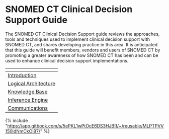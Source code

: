 # SNOMED CT Clinical Decision Support Guide

The SNOMED CT Clinical Decision Support guide reviews the approaches, tools and techniques used to implement clinical decision support with SNOMED CT, and shares developing practice in this area. It is anticipated that this guide will benefit members, vendors and users of SNOMED CT by promoting a greater awareness of how SNOMED CT has been and can be used to enhance clinical decision support implementations.

<table data-view="cards"><thead><tr><th></th></tr></thead><tbody><tr><td><a href="1 introduction/">Introduction</a></td></tr><tr><td><a href="2-logical-architecture.md">Logical Architecture</a></td></tr><tr><td><a href="3 knowledge-base/">Knowledge Base</a></td></tr><tr><td><a href="4-inference-engine.md">Inference Engine</a></td></tr><tr><td><a href="5-communications.md">Communications</a></td></tr></tbody></table>

{% include "https://app.gitbook.com/s/5ePKL1wPtOcE6DS3HJBR/~/reusable/MLPTPVV150ldNmCkOl87/" %}
